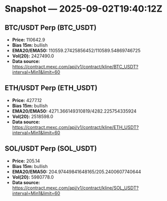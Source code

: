 # Snapshot — 2025-09-02T19:40:12Z

## BTC/USDT Perp (BTC_USDT)
- **Price:** 110642.9
- **Bias 15m:** bullish
- **EMA20/EMA50:** 110559.27425856452/110589.54869746725
- **Vol(20):** 2427490.0
- **Data source:** https://contract.mexc.com/api/v1/contract/kline/BTC_USDT?interval=Min1&limit=60

## ETH/USDT Perp (ETH_USDT)
- **Price:** 4277.12
- **Bias 15m:** bullish
- **EMA20/EMA50:** 4271.366149310819/4282.225754335924
- **Vol(20):** 2518598.0
- **Data source:** https://contract.mexc.com/api/v1/contract/kline/ETH_USDT?interval=Min1&limit=60

## SOL/USDT Perp (SOL_USDT)
- **Price:** 205.14
- **Bias 15m:** bullish
- **EMA20/EMA50:** 204.97449841648165/205.2400607740644
- **Vol(20):** 5980778.0
- **Data source:** https://contract.mexc.com/api/v1/contract/kline/SOL_USDT?interval=Min1&limit=60
